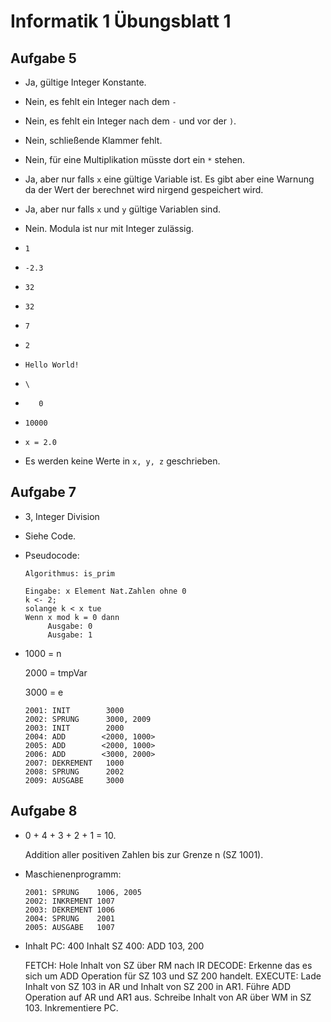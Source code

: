 # Informatik 1 Übungsblatt 1

## Aufgabe 5

* Ja, gültige Integer Konstante.

* Nein, es fehlt ein Integer nach dem `-`

* Nein, es fehlt ein Integer nach dem `-` und vor der `)`.

* Nein, schließende Klammer fehlt.

* Nein, für eine Multiplikation müsste dort ein `*` stehen.

* Ja, aber nur falls `x` eine gültige Variable ist.
Es gibt aber eine Warnung da der Wert der berechnet wird nirgend gespeichert wird.

* Ja, aber nur falls `x` und `y` gültige Variablen sind.

* Nein. Modula ist nur mit Integer zulässig.

* `1`

* `-2.3`

* `32`

* `32`

* `7`

* `2`

* `Hello World!`

* `\`

* `   0`

* `10000`

* `x = 2.0`

* Es werden keine Werte in `x, y, z` geschrieben.

## Aufgabe 7

* 3, Integer Division

* Siehe Code.

* Pseudocode:
    ```
    Algorithmus: is_prim

    Eingabe: x Element Nat.Zahlen ohne 0
    k <- 2;
    solange k < x tue
    Wenn x mod k = 0 dann
         Ausgabe: 0
         Ausgabe: 1
    ```

*
    1000 = n

    2000 = tmpVar

    3000 = e
    ```
    2001: INIT        3000
    2002: SPRUNG      3000, 2009
    2003: INIT        2000
    2004: ADD        <2000, 1000>
    2005: ADD        <2000, 1000>
    2006: ADD        <3000, 2000>
    2007: DEKREMENT   1000
    2008: SPRUNG      2002
    2009: AUSGABE     3000
    ```

## Aufgabe 8

* 0 + 4 + 3 + 2 + 1 = 10.

  Addition aller positiven Zahlen bis zur Grenze n (SZ 1001).

* Maschienenprogramm:
  ```
  2001: SPRUNG    1006, 2005
  2002: INKREMENT 1007
  2003: DEKREMENT 1006
  2004: SPRUNG    2001
  2005: AUSGABE   1007
  ```

* Inhalt PC: 400
  Inhalt SZ 400: ADD 103, 200

  FETCH: Hole Inhalt von SZ über RM nach IR
  DECODE: Erkenne das es sich um ADD Operation für SZ 103 und SZ 200 handelt.
  EXECUTE: Lade Inhalt von SZ 103 in AR und Inhalt von SZ 200 in AR1. Führe
  ADD Operation auf AR und AR1 aus. Schreibe Inhalt von AR  über WM in SZ 103.
  Inkrementiere PC.